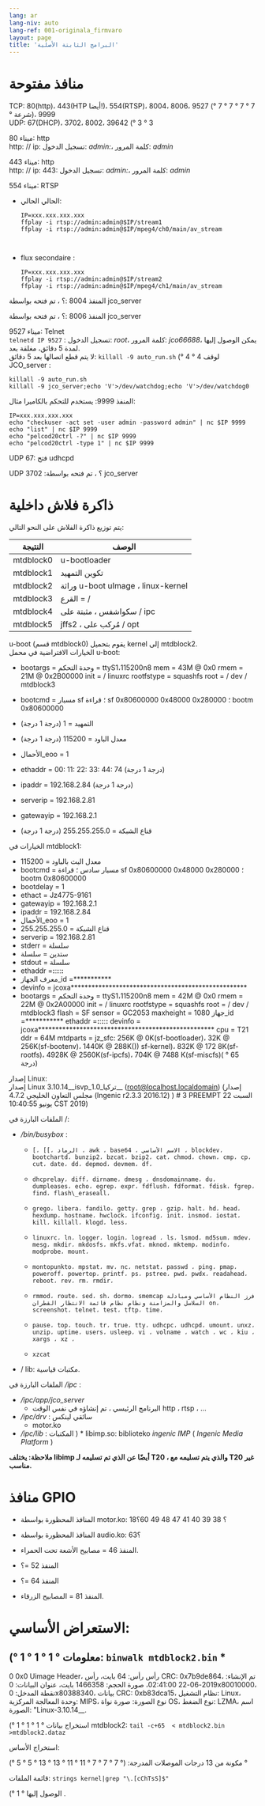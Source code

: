 ```yaml
---
lang: ar
lang-niv: auto
lang-ref: 001-originala_firmvaro
layout: page
title: 'البرامج الثابتة الأصلية'
---
```


# منافذ مفتوحة

TCP: 80(http)، 443(HTP أيضا!)، 554(RTSP)، 8004، 8006، 9527 (° 7 ° 7 ° 7 ° 7 ° شرعة)، 9999  
UDP: 67(DHCP)، 3702، 8002، 39642 (° 3 ° 3

ميناء 80: http  
http: // ip: تسجيل الدخول: _admin:_، كلمة المرور: _admin_

ميناء 443: http  
http: // ip: 443: تسجيل الدخول: _admin:_، كلمة المرور: _admin_

ميناء 554: RTSP  
* الحالي الحالي: 



    ```
    IP=xxx.xxx.xxx.xxx
    ffplay -i rtsp://admin:admin@$IP/stream1
    ffplay -i rtsp://admin:admin@$IP/mpeg4/ch0/main/av_stream



    ```
* flux secondaire :



    ```
    IP=xxx.xxx.xxx.xxx
    ffplay -i rtsp://admin:admin@$IP/stream2
    ffplay -i rtsp://admin:admin@$IP/mpeg4/ch1/main/av_stream
    ````

المنفذ 8004 :؟ ، تم فتحه بواسطة jco_server



المنفذ 8006 :؟ ، تم فتحه بواسطة jco_server




ميناء 9527: Telnet  
`telnetd IP 9527` : تسجيل الدخول: _root_، كلمة المرور: _jco66688_، يمكن الوصول إليها لمدة 5 دقائق، مغلقة بعد.  
لا يتم قطع اتصالها بعد 5 دقائق: `killall -9 auto_run.sh`  (° 4 ° 4
لوقف JCO_server : 
 
 

```
killall -9 auto_run.sh
killall -9 jco_server;echo 'V'>/dev/watchdog;echo 'V'>/dev/watchdog0
```

المنفذ 9999: يستخدم للتحكم بالكاميرا مثال:

```
IP=xxx.xxx.xxx.xxx
echo "checkuser -act set -user admin -password admin" | nc $IP 9999
echo "list" | nc $IP 9999
echo "pelcod20ctrl -?" | nc $IP 9999
echo "pelcod20ctrl -type 1" | nc $IP 9999
```

UDP 67: فتح udhcpd

UDP 3702 :؟ ، تم فتحه بواسطة jco_server




# ذاكرة فلاش داخلية
يتم توزيع ذاكرة الفلاش على النحو التالي:

النتيجة | الوصف |
--- | --- |
mtdblock0 | u-bootloader |
mtdblock1 | تكوين التمهيد |
mtdblock2 | وراثة u-boot uImage ، linux-kernel |
mtdblock3 | القرع = / |
mtdblock4 | سكواشفس ، مثبتة على / ipc |
mtdblock5 | jffs2 ، مُركب على / opt |

u-boot (قسم mtdblock0) يقوم بتحميل kernel إلى mtdblock2.  
الخيارات الافتراضية في محمل u-boot:  
* bootargs = وحدة التحكم = ttyS1،115200n8 mem = 43M @ 0x0 rmem = 21M @ 0x2B00000 init = / linuxrc rootfstype = squashfs root = / dev / mtdblock3


* bootcmd = مسبار sf ؛ قراءة sf 0x80600000 0x48000 0x280000 ؛ bootm 0x80600000


* التمهيد = 1 (درجة 1 درجة)


* معدل الباود = 115200 (درجة 1 درجة)


* الأحمال\_eoo = 1


* ethaddr = 00: 11: 22: 33: 44: 74 (درجة 1 درجة)


* ipaddr = 192.168.2.84 (درجة 1 درجة)


* serverip = 192.168.2.81


* gatewayip = 192.168.2.1


* قناع الشبكة = 255.255.255.0 (درجة 1 درجة)



الخيارات في mtdblock1:
* معدل البث بالباود = 115200
* bootcmd = مسبار سادس ؛ قراءة sf 0x80600000 0x48000 0x280000 ؛ bootm 0x80600000
* bootdelay = 1
* ethact = Jz4775-9161
* gatewayip = 192.168.2.1
* ipaddr = 192.168.2.84
* الأحمال\_eoo = 1
* قناع الشبكة = 255.255.255.0
* serverip = 192.168.2.81
* stderr = سلسلة
* ستدين = سلسلة
* stdout = سلسلة
* ethaddr =**:**:**:**:**:**
* معرف الجهاز\_id =***********
* devinfo = jcoxa***************************************************
* bootargs = وحدة التحكم = ttyS1،115200n8 mem = 42M @ 0x0 rmem = 22M @ 0x2A00000 init = / linuxrc rootfstype = squashfs root = / dev / mtdblock3 flash = SF sensor = GC2053 maxheight = 1080 جهاز\_id =*********** ethaddr =**:**:**:**:**:** devinfo = jcoxa*************************************************** cpu = T21 ddr = 64M mtdparts = jz\_sfc: 256K @ 0K(sf-bootloader)، 32K @ 256K(sf-bootenv)، 1440K @ 288K()) sf-kernel)، 832K @ 172 8K(sf-rootfs)، 4928K @ 2560K(sf-ipcfs)، 704K @ 7488 K(sf-miscfs)( ° 65 درجة)


إصدار Linux:  
إصدار Linux 3.10.14\_\_isvp\_تركيا\_1.0\_\_ (root@localhost.localdomain) (إصدار مجلس التعاون الخليجي 4.7.2 (Ingenic r2.3.3 2016.12) ) # 3 PREEMPT السبت 22 يونيو 10:40:55 CST 2019)


الملفات البارزة في /:
* _/bin/busybox_ : 
  *     [، [[، الرماد ، awk ، base64 ، الاسم الأساسي ، blockdev، bootchartd، bunzip2، bzcat، bzip2، cat، chmod، chown، cmp، cp، cut، date، dd، depmod، devmem، df،
  *     dhcprelay، diff، dirname، dmesg ، dnsdomainname، du، dumpleases، echo، egrep، expr، fdflush، fdformat، fdisk، fgrep، find، flash\_eraseall،
  *     grego، libera، fandilo، getty، grep ، gzip، halt، hd، head، hexdump، hostname، hwclock، ifconfig، init، insmod، iostat، kill، killall، klogd، less،
  *     linuxrc، ln، logger، login، logread ، ls، lsmod، md5sum، mdev، mesg، mkdir، mkdosfs، mkfs.vfat، mknod، mktemp، modinfo، modprobe، mount،
  *     montopunkto، mpstat، mv، nc، netstat، passwd ، ping، pmap، poweroff، powertop، printf، ps، pstree، pwd، pwdx، readahead، reboot، rev، rm، rmdir،
  *     rmmod، route، sed، sh، dormo، smemcap فرز النظام الأساسي ومبادلة السلاسل والمزامنة ونظام نظام قائمة الانتظار القطران on، screenshot، telnet، test، tftp، time،
  *     pause، top، touch، tr، true، tty، udhcpc، udhcpd، umount، unxz، unzip، uptime، users، usleep، vi ، volname ، watch ، wc ، kiu ، xargs ، xz ،
  *     xzcat

* / lib: مكتبات قياسية.



الملفات البارزة في _/ipc_ :
* _/ipc/app/jco\_server_
  * البرنامج الرئيسي ، تم إنشاؤه في نفس الوقت http ، rtsp ، ...
* _/ipc/drv_ : سائقي لينكس
  * motor.ko
* _/ipc/lib_ : المكتبات
)  * libimp.so: biblioteko _ingenic_ _IMP_ ( _Ingenic Media Platform_ )


**ملاحظة: يختلف libimp أيضًا عن الذي تم تسليمه لـ T20 ، والذي يتم تسليمه مع T20 غير مناسب.**

# منافذ GPIO

* المنافذ المحظورة بواسطة motor.ko: 18؟ 38 39 40 41 47 48 49 60؟


* المنافذ المحظورة بواسطة audio.ko: 63؟


* المنفذ 46 = مصابيح الأشعة تحت الحمراء.


* المنفذ 52 =؟


* المنفذ 64 =؟


* المنفذ 81 = المصابيح الزرقاء.



# الاستعراض الأساسي:
(° 1 ° 1 ° 1 ° معلومات:
    `binwalk mtdblock2.bin`
    * 
--------------------------------------------------------------------------------
0 0x0 Uimage Header، رأس رأس: 64 بايت، رأس CRC: 0x7b9de864، تم الإنشاء: 2019-06-22 02:41:00، صورة الحجم: 1466358 بايت، عنوان البيانات: 0x80010000، نقطة المدخل: 0x80388340، بيانات CRC: 0xb83dca15، نظام التشغيل: Linux، وحدة المعالجة المركزية: MIPS، نوع الصورة: صورة نواة OS، نوع الضغط: LZMA، اسم الصورة: "Linux-3.10.14__.

(° 1 ° 1 ° 1 ° استخراج بيانات mtdblock2:
    `tail -c+65  < mtdblock2.bin >mtdblock2.dataz`

استخراج الأساس:

(° 5 ° 5 ° 13 ° 13 ° مكونة من 13 درجات الموصلات المدرجة: (° 7 ° 7 ° 7 ° 11 ° 11 °

قائمة الملفات:
    `strings kernel|grep "\.[cChTsS]$"`









(° 1 ° الوصول إليها
.
